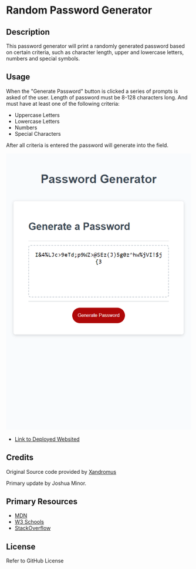 # Random Password Generator


## Description

This password generator will print a randomly generated password based on certain criteria, such as character length, upper and lowercase letters, numbers and special symbols.

## Usage

When the "Generate Password" button is clicked a series of prompts is asked of the user. Length of password must be 8-128 characters long. And must have at least one of the following criteria:
- Uppercase Letters
- Lowercase Letters
- Numbers
- Special Characters

After all criteria is entered the password will generate into the field.

![Image of website](assets/random-password-generator.png)

- [Link to Deployed Websited](https://jminor90.github.io/random-password-generator/)


## Credits
Original Source code provided by [Xandromus](https://github.com/coding-boot-camp/urban-octo-telegram)

Primary update by Joshua Minor.



## Primary Resources
- [MDN](https://developer.mozilla.org/en-US/docs/Learn/HTML)
- [W3 Schools](https://www.w3schools.com/)
- [StackOverflow](https://stackoverflow.com/)


## License

Refer to GitHub License
